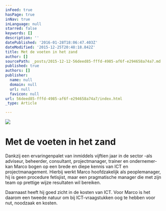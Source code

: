 ```yaml
---
inFeed: true
hasPage: true
inNav: true
inLanguage: null
starred: false
keywords: []
description: ''
datePublished: '2016-01-28T18:06:47.403Z'
dateModified: '2015-12-25T20:48:18.842Z'
title: Met de voeten in het zand
author: []
sourcePath: _posts/2015-12-12-56deed85-fffd-4985-af6f-e294658a74a7.md
published: true
authors: []
publisher:
  name: null
  domain: null
  url: null
  favicon: null
url: 56deed85-fffd-4985-af6f-e294658a74a7/index.html
_type: Article

---
```

![](https://the-grid-user-content.s3-us-west-2.amazonaws.com/8f9f9297-55ce-4ee3-8e63-6687e0d3b33a.jpg)

# Met de voeten in het zand

Dankzij een ervaringenpalet
van inmiddels vijftien jaar in de sector -als adviseur, beheerder, consultant,
projectmanager, trainer en ondernemer- kan Marco bogen op een brede en diepe
kennis van ICT en projectmanagement. Hierbij werkt Marco hoofdzakelijk als
peoplemanager, hij is geen procedure fetisjist, maar een pragmatische manager
die met zijn team op prettige wijze resultaten wil bereiken.

Daarnaast heeft hij goed zicht in de kosten
van ICT. Voor Marco is het daarom een tweede natuur om bij ICT-vraagstukken oog
te hebben voor nut, noodzaak en kosten.